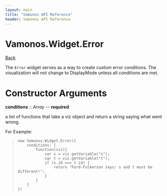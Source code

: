 ```yaml
---
layout: main
title: "Vamonos API Reference"
header: Vamonos API Reference
---
```



Vamonos.Widget.Error
====================

[Back](index.html)

The `Error` widget serves as a way to create custom error conditions.
The visualization will not change to DisplayMode unless all conditions
are met.


Constructor Arguments
=====================

**conditions** :: *Array* -- **required**

a list of functions that take a viz object and return a string saying what went wrong.

For Example:

>     new Vamonos.Widget.Error({
>         conditions: [
>             function(viz){
>                 var s = viz.getVariable("s");
>                 var t = viz.getVariable("t");
>                 if (s.id === t.id) {
>                     return "Ford-Fulkerson says: s and t must be different!";
>                 }
>             }
>         ]
>     })



